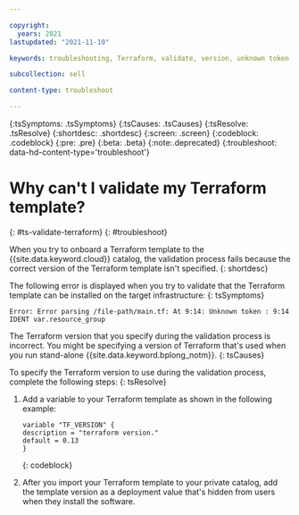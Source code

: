 ```yaml
---

copyright:
  years: 2021
lastupdated: "2021-11-10"

keywords: troubleshooting, Terraform, validate, version, unknown token

subcollection: sell

content-type: troubleshoot

---
```


{:tsSymptoms: .tsSymptoms}
{:tsCauses: .tsCauses}
{:tsResolve: .tsResolve}
{:shortdesc: .shortdesc}
{:screen: .screen}
{:codeblock: .codeblock}
{:pre: .pre}
{:beta: .beta}
{:note:.deprecated}
{:troubleshoot: data-hd-content-type='troubleshoot'}

# Why can't I validate my Terraform template?
{: #ts-validate-terraform}
{: #troubleshoot}

When you try to onboard a Terraform template to the {{site.data.keyword.cloud}} catalog, the validation process fails because the correct version of the Terraform template isn't specified. 
{: shortdesc}

The following error is displayed when you try to validate that the Terraform template can be installed on the target infrastructure:
{: tsSymptoms}

`Error: Error parsing /file-path/main.tf: At 9:14: Unknown token : 9:14 IDENT var.resource_group`

The Terraform version that you specify during the validation process is incorrect. You might be specifying a version of Terraform that's used when you run stand-alone {{site.data.keyword.bplong_notm}}. 
{: tsCauses}  

To specify the Terraform version to use during the validation process, complete the following steps:
{: tsResolve}

1. Add a variable to your Terraform template as shown in the following example:

    ```
    variable "TF_VERSION" {
    description = "terraform version."
    default = 0.13
    }
    ```
    {: codeblock}

2. After you import your Terraform template to your private catalog, add the template version as a deployment value that's hidden from users when they install the software. 
